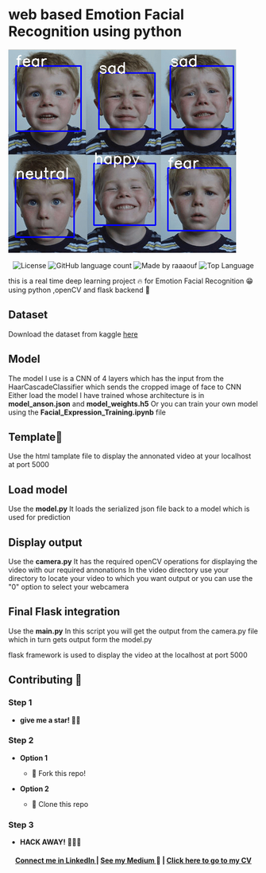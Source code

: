 # web based Emotion Facial Recognition using python 
![cover](https://github.com/raaaouf/Emotion-Facial-Recognition-Python/blob/main/download.png)

<p align="center">
  <img alt="License" src="https://img.shields.io/badge/license-MIT-%237159c1">
  

  <img alt="GitHub language count" src="https://img.shields.io/github/languages/count/raaaouf/Emotion-Facial-Recognition-Python?color=%237159c1">
  

  <img alt="Made by raaaouf " src="https://img.shields.io/badge/made%20by-raaaouf-%237159c1">  
 

  <img alt="Top Language" src="https://img.shields.io/github/languages/top/raaaouf/Emotion-Facial-Recognition-Python?color=%237159c1">
</p>

this is a real time deep learning project 🔥 for Emotion Facial Recognition 😁 using python ,openCV and flask backend 📸

## Dataset
  Download the dataset from kaggle [here](https://www.kaggle.com/c/emotion-detection-from-facial-expressions/data)

## Model
  The model I use is a CNN of 4 layers which has the input from the HaarCascadeClassifier which sends the cropped image of face to CNN
  Either load the model I have trained whose architecture is in **model_anson.json** and **model_weights.h5**
  Or you can train your own model using the **Facial_Expression_Training.ipynb** file
  
## Template💙
  Use the html tamplate file to display the annonated video at your localhost at port 5000
  
## Load model
  Use the **model.py**
  It loads the serialized json file back to a model which is used for prediction
  
## Display output
  Use the **camera.py**
  It has the required openCV operations for displaying the video with our required annonations
  In the video directory use your directory to locate your video to which you want output or you can use the "0" option to select your webcamera
  
## Final Flask integration
  Use the **main.py**
  In this script you will get the output from the camera.py file which in turn gets output form the model.py
  
  flask framework is used to display the video at the localhost at port 5000


## Contributing 🙌
### Step 1
- **give me a star! 🌟**🌟 

### Step 2

- **Option 1**
    - 🍴 Fork this repo!

- **Option 2**
    - 👯 Clone this repo 
### Step 3
- **HACK AWAY!** 🔨🔨🔨




<h4 align="center">
<a href="http://linkedin.com/in/raoufzoghbi">Connect me in LinkedIn </a> | <a href="https://medium.com/@raaaaouf">See my Medium </a>👀 | <a href=" ">Click here to go to my CV</a>
</h4>
